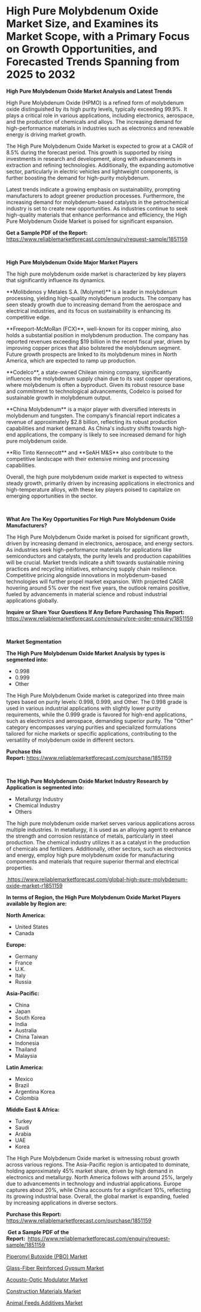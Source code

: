 <p><h1>High Pure Molybdenum Oxide Market Size, and Examines its Market Scope, with a Primary Focus on Growth Opportunities, and Forecasted Trends Spanning from 2025 to 2032</h1></p><p><strong>High Pure Molybdenum Oxide Market Analysis and Latest Trends</strong></p>
<p><p>High Pure Molybdenum Oxide (HPMO) is a refined form of molybdenum oxide distinguished by its high purity levels, typically exceeding 99.9%. It plays a critical role in various applications, including electronics, aerospace, and the production of chemicals and alloys. The increasing demand for high-performance materials in industries such as electronics and renewable energy is driving market growth.</p><p>The High Pure Molybdenum Oxide Market is expected to grow at a CAGR of 8.5% during the forecast period. This growth is supported by rising investments in research and development, along with advancements in extraction and refining technologies. Additionally, the expanding automotive sector, particularly in electric vehicles and lightweight components, is further boosting the demand for high-purity molybdenum.</p><p>Latest trends indicate a growing emphasis on sustainability, prompting manufacturers to adopt greener production processes. Furthermore, the increasing demand for molybdenum-based catalysts in the petrochemical industry is set to create new opportunities. As industries continue to seek high-quality materials that enhance performance and efficiency, the High Pure Molybdenum Oxide Market is poised for significant expansion.</p></p>
<p><strong>Get a Sample PDF of the Report:&nbsp;</strong> <a href="https://www.reliablemarketforecast.com/enquiry/request-sample/1851159?utm_campaign=2011&utm_medium=2&utm_source=Github&utm_content=ia&utm_term=07012025&utm_id=high-pure-molybdenum-oxide">https://www.reliablemarketforecast.com/enquiry/request-sample/1851159</a></p>
<p>&nbsp;</p>
<p><strong>High Pure Molybdenum Oxide Major Market Players</strong></p>
<p><p>The high pure molybdenum oxide market is characterized by key players that significantly influence its dynamics. </p><p>**Molibdenos y Metales S.A. (Molymet)** is a leader in molybdenum processing, yielding high-quality molybdenum products. The company has seen steady growth due to increasing demand from the aerospace and electrical industries, and its focus on sustainability is enhancing its competitive edge. </p><p>**Freeport-McMoRan (FCX)**, well-known for its copper mining, also holds a substantial position in molybdenum production. The company has reported revenues exceeding $19 billion in the recent fiscal year, driven by improving copper prices that also bolstered the molybdenum segment. Future growth prospects are linked to its molybdenum mines in North America, which are expected to ramp up production.</p><p>**Codelco**, a state-owned Chilean mining company, significantly influences the molybdenum supply chain due to its vast copper operations, where molybdenum is often a byproduct. Given its robust resource base and commitment to technological advancements, Codelco is poised for sustainable growth in molybdenum output.</p><p>**China Molybdenum** is a major player with diversified interests in molybdenum and tungsten. The company’s financial report indicates a revenue of approximately $2.8 billion, reflecting its robust production capabilities and market demand. As China's industry shifts towards high-end applications, the company is likely to see increased demand for high pure molybdenum oxide.</p><p>**Rio Tinto Kennecott** and **SeAH M&S** also contribute to the competitive landscape with their extensive mining and processing capabilities. </p><p>Overall, the high pure molybdenum oxide market is expected to witness steady growth, primarily driven by increasing applications in electronics and high-temperature alloys, with these key players poised to capitalize on emerging opportunities in the sector.</p></p>
<p>&nbsp;</p>
<p><strong>What Are The Key Opportunities For High Pure Molybdenum Oxide Manufacturers?</strong></p>
<p><p>The High Pure Molybdenum Oxide market is poised for significant growth, driven by increasing demand in electronics, aerospace, and energy sectors. As industries seek high-performance materials for applications like semiconductors and catalysts, the purity levels and production capabilities will be crucial. Market trends indicate a shift towards sustainable mining practices and recycling initiatives, enhancing supply chain resilience. Competitive pricing alongside innovations in molybdenum-based technologies will further propel market expansion. With projected CAGR hovering around 5% over the next five years, the outlook remains positive, fueled by advancements in material science and robust industrial applications globally.</p></p>
<p><strong>Inquire or Share Your Questions If Any Before Purchasing This Report:</strong> <a href="https://www.reliablemarketforecast.com/enquiry/pre-order-enquiry/1851159?utm_campaign=2011&utm_medium=2&utm_source=Github&utm_content=ia&utm_term=07012025&utm_id=high-pure-molybdenum-oxide">https://www.reliablemarketforecast.com/enquiry/pre-order-enquiry/1851159</a></p>
<p>&nbsp;</p>
<p><strong>Market Segmentation</strong></p>
<p><strong>The High Pure Molybdenum Oxide Market Analysis by types is segmented into:</strong></p>
<p><ul><li>0.998</li><li>0.999</li><li>Other</li></ul></p>
<p><p>The High Pure Molybdenum Oxide market is categorized into three main types based on purity levels: 0.998, 0.999, and Other. The 0.998 grade is used in various industrial applications with slightly lower purity requirements, while the 0.999 grade is favored for high-end applications, such as electronics and aerospace, demanding superior purity. The "Other" category encompasses varying purities and specialized formulations tailored for niche markets or specific applications, contributing to the versatility of molybdenum oxide in different sectors.</p></p>
<p><strong>Purchase this Report:&nbsp;</strong><a href="https://www.reliablemarketforecast.com/purchase/1851159?utm_campaign=2011&utm_medium=2&utm_source=Github&utm_content=ia&utm_term=07012025&utm_id=high-pure-molybdenum-oxide">https://www.reliablemarketforecast.com/purchase/1851159</a></p>
<p>&nbsp;</p>
<p><strong>The High Pure Molybdenum Oxide Market Industry Research by Application is segmented into:</strong></p>
<p><ul><li>Metallurgy Industry</li><li>Chemical Industry</li><li>Others</li></ul></p>
<p><p>The high pure molybdenum oxide market serves various applications across multiple industries. In metallurgy, it is used as an alloying agent to enhance the strength and corrosion resistance of metals, particularly in steel production. The chemical industry utilizes it as a catalyst in the production of chemicals and fertilizers. Additionally, other sectors, such as electronics and energy, employ high pure molybdenum oxide for manufacturing components and materials that require superior thermal and electrical properties.</p></p>
<p><a href="https://www.reliablemarketforecast.com/global-high-pure-molybdenum-oxide-market-r1851159?utm_campaign=2011&utm_medium=2&utm_source=Github&utm_content=ia&utm_term=07012025&utm_id=high-pure-molybdenum-oxide">&nbsp;https://www.reliablemarketforecast.com/global-high-pure-molybdenum-oxide-market-r1851159</a></p>
<p><strong>In terms of Region, the High Pure Molybdenum Oxide Market Players available by Region are:</strong></p>
<p>
    <p> <strong> North America: </strong>
        <ul>
            <li>United States</li>
            <li>Canada</li>
        </ul>
        </p> 
    <p> <strong> Europe: </strong>
        <ul>
            <li>Germany</li>
            <li>France</li>
            <li>U.K.</li>
            <li>Italy</li>
            <li>Russia</li>
        </ul>
        </p> 
    <p> <strong> Asia-Pacific: </strong>
        <ul>
            <li>China</li>
            <li>Japan</li>
            <li>South Korea</li>
            <li>India</li>
            <li>Australia</li>
            <li>China Taiwan</li>
            <li>Indonesia</li>
            <li>Thailand</li>
            <li>Malaysia</li>
        </ul>
        </p> 
    <p> <strong> Latin America: </strong>
        <ul>
            <li>Mexico</li>
            <li>Brazil</li>
            <li>Argentina Korea</li>
            <li>Colombia</li>
        </ul>
        </p> 
    <p> <strong> Middle East & Africa: </strong>
        <ul>
            <li>Turkey</li>
            <li>Saudi</li>
            <li>Arabia</li>
            <li>UAE</li>
            <li>Korea</li>
        </ul>
    </p>
    </p>
<p><p>The High Pure Molybdenum Oxide market is witnessing robust growth across various regions. The Asia-Pacific region is anticipated to dominate, holding approximately 45% market share, driven by high demand in electronics and metallurgy. North America follows with around 25%, largely due to advancements in technology and industrial applications. Europe captures about 20%, while China accounts for a significant 10%, reflecting its growing industrial base. Overall, the global market is expanding, fueled by increasing applications in diverse sectors.</p></p>
<p><strong>Purchase this Report: </strong><a href="https://www.reliablemarketforecast.com/purchase/1851159?utm_campaign=2011&utm_medium=2&utm_source=Github&utm_content=ia&utm_term=07012025&utm_id=high-pure-molybdenum-oxide">https://www.reliablemarketforecast.com/purchase/1851159</a></p>
<p>&nbsp;<strong>Get a Sample PDF of the Report:&nbsp;&nbsp;</strong><a href="https://www.reliablemarketforecast.com/enquiry/request-sample/1851159?utm_campaign=2011&utm_medium=2&utm_source=Github&utm_content=ia&utm_term=07012025&utm_id=high-pure-molybdenum-oxide">https://www.reliablemarketforecast.com/enquiry/request-sample/1851159</a></p>
<p><strong></strong></p>
<p><p><a href="https://www.linkedin.com/pulse/piperonyl-butoxide-pbo-market-analysis-offering-insights-markets-aub0e?utm_campaign=2011&utm_medium=2&utm_source=Github&utm_content=ia&utm_term=07012025&utm_id=high-pure-molybdenum-oxide">Piperonyl Butoxide (PBO) Market</a></p><p><a href="https://www.linkedin.com/pulse/glass-fiber-reinforced-gypsum-market-size-current-development-33lqe?utm_campaign=2011&utm_medium=2&utm_source=Github&utm_content=ia&utm_term=07012025&utm_id=high-pure-molybdenum-oxide">Glass-Fiber Reinforced Gypsum Market</a></p><p><a href="https://www.linkedin.com/pulse/aligning-strategies-growth-acousto-optic-modulator-market-report-qzane?utm_campaign=2011&utm_medium=2&utm_source=Github&utm_content=ia&utm_term=07012025&utm_id=high-pure-molybdenum-oxide">Acousto-Optic Modulator Market</a></p><p><a href="https://www.linkedin.com/pulse/construction-materials-market-outlook-complete-industry-analysis-qmvee?utm_campaign=2011&utm_medium=2&utm_source=Github&utm_content=ia&utm_term=07012025&utm_id=high-pure-molybdenum-oxide">Construction Materials Market</a></p><p><a href="https://www.linkedin.com/pulse/global-perspective-animal-feeds-additives-market-aforecastcagr-im7me?utm_campaign=2011&utm_medium=2&utm_source=Github&utm_content=ia&utm_term=07012025&utm_id=high-pure-molybdenum-oxide">Animal Feeds Additives Market</a></p></p>